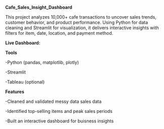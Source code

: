 **Cafe_Sales_Insight_Dashboard**

This project analyzes 10,000+ cafe transactions to uncover sales trends, customer behavior, and product performance. Using Python for data cleaning and Streamlit for visualization, it delivers interactive insights with filters for item, date, location, and payment method.

**Live Dashboard:**

[View on Streamlit]:
(https://cafe-sales-insight-dashboard-c9p8aufngb3usaskzp5hgp.streamlit.app/)

**Tools**

-Python (pandas, matplotlib, plotly)

-Streamlit

-Tableau (optional)

**Features**

-Cleaned and validated messy data sales data

-Identified top-selling items and peak sales periods

-Built an interactive dashboard for buisness insights

